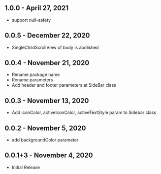 ## 1.0.0 - April 27, 2021

- support null-safety

## 0.0.5 - December 22, 2020

- SingleChildScrollView of body is abolished

## 0.0.4 - November 21, 2020

- Rename package name
- Rename parameters
- Add header and footer parameters at SideBar class

## 0.0.3 - November 13, 2020

- Add iconColor, activeIconColor, activeTextStyle param to Sidebar class

## 0.0.2 - November 5, 2020

- add backgroundColor parameter

## 0.0.1+3 - November 4, 2020

- Initial Release